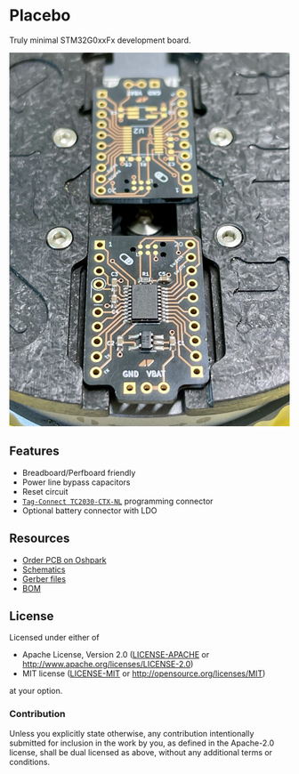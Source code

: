 # Placebo

Truly minimal STM32G0xxFx development board.

<img width="600" src="docs/placebo.png" >

## Features

* Breadboard/Perfboard friendly
* Power line bypass capacitors
* Reset circuit
* [`Tag-Connect TC2030-CTX-NL`](https://www.tag-connect.com/product/tc2030-ctx-nl-stdc14-for-use-with-stm32-processors-with-stlink-v3) programming connector
* Optional battery connector with LDO

## Resources

- [Order PCB on Oshpark](https://oshpark.com/shared_projects/A8ZeIT3V)
- [Schematics](docs/placebo.pdf)
- [Gerber files](docs/placebo.zip)
- [BOM](docs/placebo.csv)

## License

Licensed under either of

- Apache License, Version 2.0 ([LICENSE-APACHE](LICENSE-APACHE) or
  http://www.apache.org/licenses/LICENSE-2.0)
- MIT license ([LICENSE-MIT](LICENSE-MIT) or http://opensource.org/licenses/MIT)

at your option.

### Contribution

Unless you explicitly state otherwise, any contribution intentionally submitted
for inclusion in the work by you, as defined in the Apache-2.0 license, shall be
dual licensed as above, without any additional terms or conditions.
